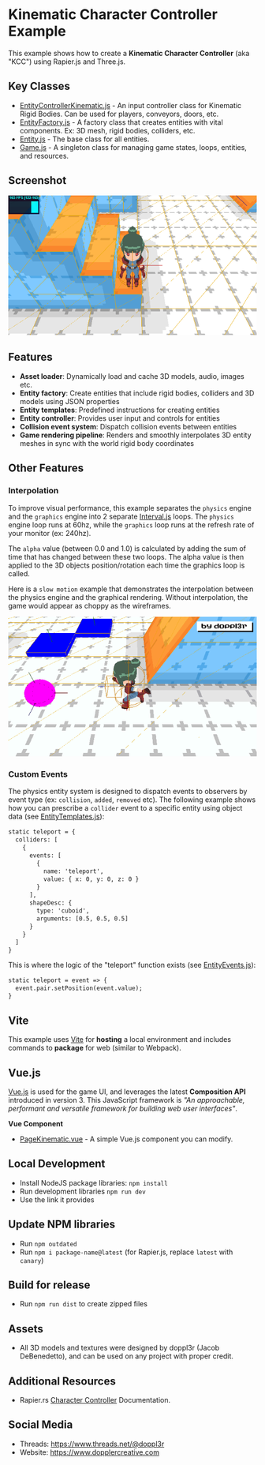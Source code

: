 # Kinematic Character Controller Example
This example shows how to create a **Kinematic Character Controller** (aka "KCC") using Rapier.js and Three.js.

## Key Classes
 - [EntityControllerKinematic.js](src/js/EntityControllerKinematic.js) - An input controller class for Kinematic Rigid Bodies. Can be used for players, conveyors, doors, etc.
 - [EntityFactory.js](src/js/EntityFactory.js) - A factory class that creates entities with vital components. Ex: 3D mesh, rigid bodies, colliders, etc.
 - [Entity.js](src/js/Entity.js) - The base class for all entities.
 - [Game.js](src/js/Game.js) - A singleton class for managing game states, loops, entities, and resources.

## Screenshot
![Screenshot](public/png/screenshot.png)

## Features

- **Asset loader**: Dynamically load and cache 3D models, audio, images etc.
- **Entity factory**: Create entities that include rigid bodies, colliders and 3D models using JSON properties
- **Entity templates**: Predefined instructions for creating entities
- **Entity controller**: Provides user input and controls for entities
- **Collision event system**: Dispatch collision events between entities
- **Game rendering pipeline**: Renders and smoothly interpolates 3D entity meshes in sync with the world rigid body coordinates

## Other Features

### Interpolation

To improve visual performance, this example separates the `physics` engine and the `graphics` engine into 2 separate [Interval.js](src/js/Interval.js) loops. The `physics` engine loop runs at 60hz, while the `graphics` loop runs at the refresh rate of your monitor (ex: 240hz).

The `alpha` value (between 0.0 and 1.0) is calculated by adding the sum of time that has changed between these two loops. The alpha value is then applied to the 3D objects position/rotation each time the graphics loop is called.

Here is a `slow motion` example that demonstrates the interpolation between the physics engine and the graphical rendering. Without interpolation, the game would appear as choppy as the wireframes.

![Interpolation](public/gif/interpolation.gif)

### Custom Events

The physics entity system is designed to dispatch events to observers by event type (ex: `collision`, `added`, `removed` etc). The following example shows how you can prescribe a `collider` event to a specific entity using object data (see [EntityTemplates.js](src/js/EntityTemplates.js)):
```
static teleport = {
  colliders: [
    {
      events: [
        {
          name: 'teleport',
          value: { x: 0, y: 0, z: 0 }
        }
      ],
      shapeDesc: {
        type: 'cuboid',
        arguments: [0.5, 0.5, 0.5]
      }
    }
  ]
}
```

This is where the logic of the "teleport" function exists (see [EntityEvents.js](src/js/EntityEvents.js)):
```
static teleport = event => {
  event.pair.setPosition(event.value);
}
```

## Vite

This example uses [Vite](https://vitejs.dev) for **hosting** a local environment and includes commands to **package** for web (similar to Webpack).

## Vue.js

[Vue.js](https://vuejs.org/) is used for the game UI, and leverages the latest **Composition API** introduced in version 3. This JavaScript framework is *"An approachable, performant and versatile framework for building web user interfaces"*.

**Vue Component**

 - [PageKinematic.vue](src/vue/PageKinematic.vue) - A simple Vue.js component you can modify.

## Local Development

- Install NodeJS package libraries: `npm install`
- Run development libraries `npm run dev`
- Use the link it provides

## Update NPM libraries

- Run `npm outdated`
- Run `npm i package-name@latest` (for Rapier.js, replace `latest` with `canary`)

## Build for release

- Run `npm run dist` to create zipped files

## Assets
- All 3D models and textures were designed by doppl3r (Jacob DeBenedetto), and can be used on any project with proper credit.

## Additional Resources
- Rapier.rs [Character Controller](https://rapier.rs/docs/user_guides/javascript/character_controller) Documentation.

## Social Media
- Threads: https://www.threads.net/@doppl3r
- Website: https://www.dopplercreative.com